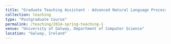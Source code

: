 ```yaml
---
title: "Graduate Teaching Assistant - Advanced Natural Language Processing"
collection: teaching
type: "Postgraduate Course"
permalink: /teaching/2014-spring-teaching-1
venue: "University of Galway, Department of Computer Science"
location: "Galway, Ireland"
---
```


